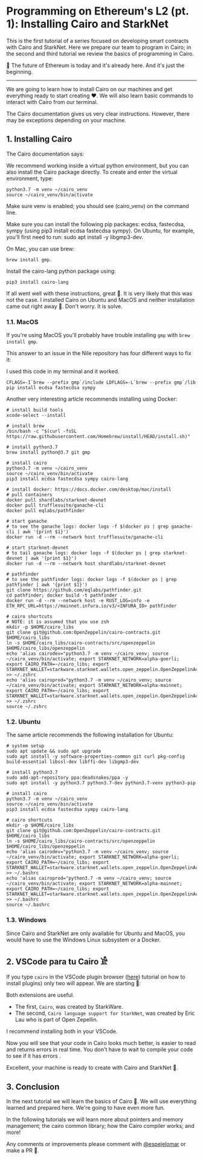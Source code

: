 # Programming on Ethereum's L2 (pt. 1): Installing Cairo and StarkNet

This is the first tutorial of a series focused on developing smart contracts with Cairo and StarkNet. Here we prepare our team to program in Cairo; in the second and third tutorial we review the basics of programming in Cairo.

🚀 The future of Ethereum is today and it's already here. And it's just the beginning.

---

We are going to learn how to install Cairo on our machines and get everything ready to start creating ❤️. We will also learn basic commands to interact with Cairo from our terminal.

The Cairo documentation gives us very clear instructions. However, there may be exceptions depending on your machine.

## 1. Installing Cairo

The Cairo documentation says:

We recommend working inside a virtual python environment, but you can also install the Cairo package directly. To create and enter the virtual environment, type:

```
python3.7 -m venv ~/cairo_venv
source ~/cairo_venv/bin/activate
```

Make sure venv is enabled; you should see (cairo_venv) on the command line.

Make sure you can install the following pip packages: ecdsa, fastecdsa, sympy (using pip3 install ecdsa fastecdsa sympy). On Ubuntu, for example, you'll first need to run: sudo apt install -y libgmp3-dev.

On Mac, you can use brew: 
```
brew install gmp.
```

Install the cairo-lang python package using:

```
pip3 install cairo-lang
```

If all went well with these instructions, great 🥳. It is very likely that this was not the case. I installed Cairo on Ubuntu and MacOS and neither installation came out right away 🙉. Don't worry. It is solve.

### 1.1. MacOS

If you're using MacOS you'll probably have trouble installing `gmp` with `brew install gmp`.

This answer to an issue in the Nile repository has four different ways to fix it:

I used this code in my terminal and it worked.

```
CFLAGS=-I`brew --prefix gmp`/include LDFLAGS=-L`brew --prefix gmp`/lib pip install ecdsa fastecdsa sympy
```
Another very interesting article recommends installing using Docker:

```
# install build tools
xcode-select --install

# install brew
/bin/bash -c "$(curl -fsSL https://raw.githubusercontent.com/Homebrew/install/HEAD/install.sh)"

# install python3.7
brew install python@3.7 git gmp

# install cairo
python3.7 -m venv ~/cairo_venv
source ~/cairo_venv/bin/activate
pip3 install ecdsa fastecdsa sympy cairo-lang

# install docker: https://docs.docker.com/desktop/mac/install
# pull containers
docker pull shardlabs/starknet-devnet
docker pull trufflesuite/ganache-cli
docker pull eqlabs/pathfinder

# start ganache
# to see the ganache logs: docker logs -f $(docker ps | grep ganache-cli | awk '{print $1}')
docker run -d --rm --network host trufflesuite/ganache-cli

# start starknet-devnet
# to tail ganache logs: docker logs -f $(docker ps | grep starknet-devnet | awk '{print $1}')
docker run -d --rm --network host shardlabs/starknet-devnet

# pathfinder
# to see the pathfinder logs: docker logs -f $(docker ps | grep pathfinder | awk '{print $1}')
git clone https://github.com/eqlabs/pathfinder.git
cd pathfinder; docker build -t pathfinder .
docker run -d --rm --network host -e RUST_LOG=info -e ETH_RPC_URL=https://mainnet.infura.io/v3/<INFURA_ID> pathfinder

# cairo shortcuts
# NOTE: it is assumed that you use zsh
mkdir -p $HOME/cairo_libs
git clone git@github.com:OpenZeppelin/cairo-contracts.git $HOME/cairo_libs
ln -s $HOME/cairo_libs/cairo-contracts/src/openzeppelin $HOME/cairo_libs/openzeppelin
echo 'alias cairodev="python3.7 -m venv ~/cairo_venv; source ~/cairo_venv/bin/activate; export STARKNET_NETWORK=alpha-goerli; export CAIRO_PATH=~/cairo_libs; export STARKNET_WALLET=starkware.starknet.wallets.open_zeppelin.OpenZeppelinAccount"' >> ~/.zshrc
echo 'alias cairoprod="python3.7 -m venv ~/cairo_venv; source ~/cairo_venv/bin/activate; export STARKNET_NETWORK=alpha-mainnet; export CAIRO_PATH=~/cairo_libs; export STARKNET_WALLET=starkware.starknet.wallets.open_zeppelin.OpenZeppelinAccount"' >> ~/.zshrc
source ~/.zshrc
```

### 1.2. Ubuntu

The same article recommends the following installation for Ubuntu:

```
# system setup
sudo apt update && sudo apt upgrade
sudo apt install -y software-properties-common git curl pkg-config build-essential libssl-dev libffi-dev libgmp3-dev

# install python3.7
sudo add-apt-repository ppa:deadsnakes/ppa -y
sudo apt install -y python3.7 python3.7-dev python3.7-venv python3-pip

# install cairo
python3.7 -m venv ~/cairo_venv
source ~/cairo_venv/bin/activate
pip3 install ecdsa fastecdsa sympy cairo-lang

# cairo shortcuts
mkdir -p $HOME/cairo_libs
git clone git@github.com:OpenZeppelin/cairo-contracts.git $HOME/cairo_libs
ln -s $HOME/cairo_libs/cairo-contracts/src/openzeppelin $HOME/cairo_libs/openzeppelin
echo 'alias cairodev="python3.7 -m venv ~/cairo_venv; source ~/cairo_venv/bin/activate; export STARKNET_NETWORK=alpha-goerli; export CAIRO_PATH=~/cairo_libs; export STARKNET_WALLET=starkware.starknet.wallets.open_zeppelin.OpenZeppelinAccount"' >> ~/.bashrc
echo 'alias cairoprod="python3.7 -m venv ~/cairo_venv; source ~/cairo_venv/bin/activate; export STARKNET_NETWORK=alpha-mainnet; export CAIRO_PATH=~/cairo_libs; export STARKNET_WALLET=starkware.starknet.wallets.open_zeppelin.OpenZeppelinAccount"' >> ~/.bashrc
source ~/.bashrc
```

### 1.3. Windows

Since Cairo and StarkNet are only available for Ubuntu and MacOS, you would have to use the Windows Linux subsystem or a Docker.

## 2. VSCode para tu Cairo 𓀀

If you type `cairo` in the VSCode plugin browser ([here](https://code.visualstudio.com/docs/editor/extension-marketplace#:~:text=You%20can%20browse%20and%20install,on%20the%20VS%20Code%20Marketplace.)) tutorial on how to install plugins) only two will appear. We are starting 🚀:

Both extensions are useful.

* The first, `Cairo`, was created by StarkWare.
* The second, `Cairo language support for StarkNet`, was created by Eric Lau who is part of Open Zepellin.

I recommend installing both in your VSCode.

Now you will see that your code in Cairo looks much better, is easier to read and returns errors in real time. You don't have to wait to compile your code to see if it has errors   .

Excellent, your machine is ready to create with Cairo and StarkNet 🚀.

## 3. Conclusion

In the next tutorial we will learn the basics of Cairo 🥳. We will use everything learned and prepared here. We're going to have even more fun.

In the following tutorials we will learn more about pointers and memory management; the cairo common library; how the Cairo compiler works; and more!

Any comments or improvements please comment with [@espejelomar](https://twitter.com/espejelomar) or make a PR 🌈.